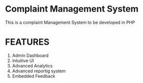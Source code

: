 # Complaint Management System
This is a complaint Management System to be developed in PHP

# FEATURES<br/>
1. Admin Dashboard<br/>
2. Intuitive UI<br/>
3. Advanced Analytics<br/>
4. Advanced reportig system <br/>
5. Embedded Feedback

